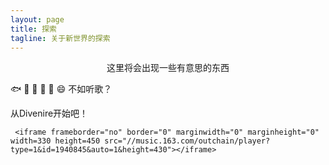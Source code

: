 ```yaml
---
layout: page
title: 探索
tagline: 关于新世界的探索
---
```


<div style="text-align:center">这里将会出现一些有意思的东西</div>

🐟 🦜 🦮 🐑 🐀 😄 不如听歌？

从Divenire开始吧！

     <iframe frameborder="no" border="0" marginwidth="0" marginheight="0" width=330 height=450 src="//music.163.com/outchain/player?type=1&id=1940845&auto=1&height=430"></iframe>
